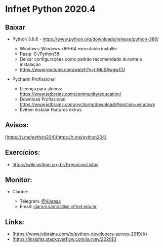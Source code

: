 # Infnet Python 2020.4 

## Baixar

* Python 3.8.6 - https://www.python.org/downloads/release/python-386/
    * Windows: Windows x86-64 executable installer
    * Pasta: C:/Python38
    * Deixar configurações como padrão recomendado durante a instalação
    * https://www.youtube.com/watch?v=i-MuSAwgwCU
 
* Pycharm Profissional 
    * Licença para alunos: https://www.jetbrains.com/community/education/
    * Download Profissional: https://www.jetbrains.com/pycharm/download/#section=windows
    * Evitem instalar features extras
    
## Avisos:

[https://t.me/python204](https://t.me/python204)

## Exercícios:

* https://wiki.python.org.br/ExerciciosListas

## Monitor:

* Clarice:

    * Telegram: [@Klaresa](https://t.me/klaresa)
    * Email: [clarice.santos@al.infnet.edu.br](mailto:clarice.santos@al.infnet.edu.br)


## Links:

* [https://www.jetbrains.com/lp/python-developers-survey-2019/]()
* [https://insights.stackoverflow.com/survey/2020]()
